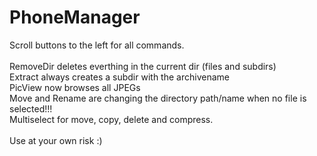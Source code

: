 PhoneManager
============

Scroll buttons to the left for all commands.<br />
<br />
RemoveDir deletes everthing in the current dir (files and subdirs) <br />
Extract always creates a subdir with the archivename<br />
PicView now browses all JPEGs<br />
Move and Rename are changing the directory path/name when no file is selected!!!<br />
Multiselect for move, copy, delete and compress.<br /><br />
Use at your own risk :)<br />
